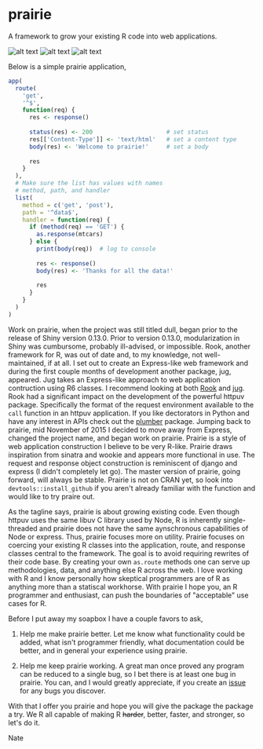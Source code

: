 # prairie

A framework to grow your existing R code into web applications.

[travis]: https://travis-ci.org/nteetor/prairie.svg?branch=master "@travisbyrum"
[coverage]: https://codecov.io/gh/nteetor/prairie/branch/master/graph/badge.svg "grow the nanobots!"
[cran]: https://www.r-pkg.org/badges/version/prairie "put down some roots"

![alt text][travis] ![alt text][coverage] ![alt text][cran]

Below is a simple prairie application,

```R
app(
  route(
    'get',
    '^$',
    function(req) {
      res <- response()
      
      status(res) <- 200                     # set status
      res[['Content-Type']] <- 'text/html'   # set a content type
      body(res) <- 'Welcome to prairie!'     # set a body
      
      res
    }
  ),
  # Make sure the list has values with names
  # method, path, and handler
  list(
    method = c('get', 'post'),
    path = '^data$',
    handler = function(req) {
      if (method(req) == 'GET') {
        as.response(mtcars)
      } else {
        print(body(req))  # log to console
        
        res <- response()
        body(res) <- 'Thanks for all the data!'
        
        res
      }
    }
  )
)
```

Work on prairie, when the project was still titled dull, began prior to the release of Shiny version 0.13.0. Prior to version 0.13.0, modularization in Shiny was cumbursome, probably ill-advised, or impossible. Rook, another framework for R, was out of date and, to my knowledge, not well-maintained, if at all. I set out to create an Express-like web framework and during the first couple months of development another package, jug, appeared. Jug takes an Express-like approach to web application contruction using R6 classes. I recommend looking at both [Rook](https://github.com/jeffreyhorner/Rook) and [jug](https://github.com/Bart6114/jug). Rook had a significant impact on the development of the powerful httpuv package. Specifically the format of the request environment available to the `call` function in an httpuv application. If you like dectorators in Python and have any interest in APIs check out the [plumber](https://github.com/trestletech/plumber) package. Jumping back to prairie, mid November of 2015 I decided to move away from Express, changed the project name, and began work on prairie. Prairie is a style of web application construction I believe to be very R-like. Prairie draws inspiration from sinatra and wookie and appears more functional in use. The request and response object construction is reminiscent of django and express (I didn't completely let go). The master version of prairie, going forward, will always be stable. Prairie is not on CRAN yet, so look into `devtools::install_github` if you aren't already familiar with the function and would like to try praire out.

As the tagline says, prairie is about growing existing code. Even though httpuv uses the same libuv C library used by Node, R is inherently single-threaded and prairie does not have the same aynschronous capabilities of Node or express. Thus, prairie focuses more on utility. Prairie focuses on coercing your existing R classes into the application, route, and response classes central to the framework. The goal is to avoid requiring rewrites of their code base. By creating
your own `as.route` methods one can serve up methodologies, data, and anything else R across the web. I love working with R and I know personally how skeptical programmers are of R as anything more than a statiscal workhorse. With prairie I hope you, an R programmer and enthusiast, can push the boundaries of "acceptable" use cases for R.

Before I put away my soapbox I have a couple favors to ask,

1) Help me make prairie better. Let me know what functionality could be added, what isn't programmer friendly, what documentation could be better, and in general your experience using prairie. 

2) Help me keep prairie working. A great man once proved any program can be reduced to a single bug, so I bet there is at least one bug in prairie. You can, and I would greatly appreciate, if you create an [issue](https://github.com/nteetor/prairie/issues) for any bugs you discover.

With that I offer you prairie and hope you will give the package the package a try. We R all capable of making R <strike>harder</strike>, better, faster, and stronger, so let's do it.

Nate
